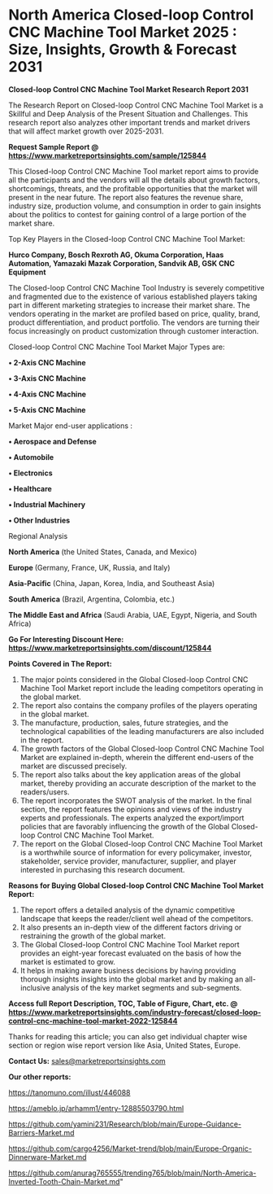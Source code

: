 # North America Closed-loop Control CNC Machine Tool Market 2025 : Size, Insights, Growth & Forecast 2031

<strong>Closed-loop Control CNC Machine Tool Market Research Report 2031</strong>

The Research Report on Closed-loop Control CNC Machine Tool Market is a Skillful and Deep Analysis of the Present Situation and Challenges. This research report also analyzes other important trends and market drivers that will affect market growth over 2025-2031.

<strong>Request Sample Report @ <a href=https://www.marketreportsinsights.com/sample/125844>https://www.marketreportsinsights.com/sample/125844</a></strong>

This Closed-loop Control CNC Machine Tool market report aims to provide all the participants and the vendors will all the details about growth factors, shortcomings, threats, and the profitable opportunities that the market will present in the near future. The report also features the revenue share, industry size, production volume, and consumption in order to gain insights about the politics to contest for gaining control of a large portion of the market share.

Top Key Players in the Closed-loop Control CNC Machine Tool Market:

<strong>Hurco Company, Bosch Rexroth AG, Okuma Corporation, Haas Automation, Yamazaki Mazak Corporation, Sandvik AB, GSK CNC Equipment</strong>

The Closed-loop Control CNC Machine Tool Industry is severely competitive and fragmented due to the existence of various established players taking part in different marketing strategies to increase their market share. The vendors operating in the market are profiled based on price, quality, brand, product differentiation, and product portfolio. The vendors are turning their focus increasingly on product customization through customer interaction.

Closed-loop Control CNC Machine Tool Market Major Types are:

<strong>• 2-Axis CNC Machine

• 3-Axis CNC Machine

• 4-Axis CNC Machine

• 5-Axis CNC Machine</strong>

Market Major end-user applications :

<strong>• Aerospace and Defense

• Automobile

• Electronics

• Healthcare

• Industrial Machinery

• Other Industries</strong>

Regional Analysis

</u><strong><b>North America</b></strong> (the United States, Canada, and Mexico)

<strong><b>Europe </b></strong>(Germany, France, UK, Russia, and Italy)

<strong><b>Asia-Pacific</b></strong> (China, Japan, Korea, India, and Southeast Asia)

<strong><b>South America</b></strong> (Brazil, Argentina, Colombia, etc.)

<strong><b>The Middle East and Africa</b></strong> (Saudi Arabia, UAE, Egypt, Nigeria, and South Africa)

<strong>Go For Interesting Discount Here: <a href=https://www.marketreportsinsights.com/discount/125844>https://www.marketreportsinsights.com/discount/125844</a></strong>

<strong>Points Covered in The Report:</strong>
<ol>
  <li>The major points considered in the Global Closed-loop Control CNC Machine Tool Market report include the leading competitors operating in the global market.</li>
  <li>The report also contains the company profiles of the players operating in the global market.</li>
  <li>The manufacture, production, sales, future strategies, and the technological capabilities of the leading manufacturers are also included in the report.</li>
  <li>The growth factors of the Global Closed-loop Control CNC Machine Tool Market are explained in-depth, wherein the different end-users of the market are discussed precisely.</li>
  <li>The report also talks about the key application areas of the global market, thereby providing an accurate description of the market to the readers/users.</li>
  <li>The report incorporates the SWOT analysis of the market. In the final section, the report features the opinions and views of the industry experts and professionals. The experts analyzed the export/import policies that are favorably influencing the growth of the Global Closed-loop Control CNC Machine Tool Market.</li>
  <li>The report on the Global Closed-loop Control CNC Machine Tool Market is a worthwhile source of information for every policymaker, investor, stakeholder, service provider, manufacturer, supplier, and player interested in purchasing this research document.</li>
</ol>
<strong>Reasons for Buying Global Closed-loop Control CNC Machine Tool Market Report:</strong>

<ol>
  <li>The report offers a detailed analysis of the dynamic competitive landscape that keeps the reader/client well ahead of the competitors.</li>
  <li>It also presents an in-depth view of the different factors driving or restraining the growth of the global market.</li>
  <li>The Global Closed-loop Control CNC Machine Tool Market report provides an eight-year forecast evaluated on the basis of how the market is estimated to grow.</li>
  <li>It helps in making aware business decisions by having providing thorough insights insights into the global market and by making an all-inclusive analysis of the key market segments and sub-segments.</li>
</ol>
<strong>Access full Report Description, TOC, Table of Figure, Chart, etc. @ <a href=https://www.marketreportsinsights.com/industry-forecast/closed-loop-control-cnc-machine-tool-market-2022-125844>https://www.marketreportsinsights.com/industry-forecast/closed-loop-control-cnc-machine-tool-market-2022-125844</a></strong>


Thanks for reading this article; you can also get individual chapter wise section or region wise report version like Asia, United States, Europe.

<strong>Contact Us:</strong>
sales@marketreportsinsights.com

<strong>Our other reports:</strong>

<a href=https://tanomuno.com/illust/446088>https://tanomuno.com/illust/446088</a>

<a href=https://ameblo.jp/arhamm1/entry-12885503790.html>https://ameblo.jp/arhamm1/entry-12885503790.html</a>

<a href=https://github.com/yamini231/Research/blob/main/Europe-Guidance-Barriers-Market.md>https://github.com/yamini231/Research/blob/main/Europe-Guidance-Barriers-Market.md</a>

<a href=https://github.com/cargo4256/Market-trend/blob/main/Europe-Organic-Dinnerware-Market.md>https://github.com/cargo4256/Market-trend/blob/main/Europe-Organic-Dinnerware-Market.md</a>

<a href=https://github.com/anurag765555/trending765/blob/main/North-America-Inverted-Tooth-Chain-Market.md>https://github.com/anurag765555/trending765/blob/main/North-America-Inverted-Tooth-Chain-Market.md</a>"
